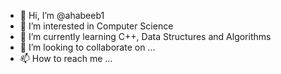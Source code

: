 - 👋 Hi, I’m @ahabeeb1
- 👀 I’m interested in Computer Science
- 🌱 I’m currently learning C++, Data Structures and Algorithms
- 💞️ I’m looking to collaborate on ...
- 📫 How to reach me ...

<!---
ahabeeb1/ahabeeb1 is a ✨ special ✨ repository because its `README.md` (this file) appears on your GitHub profile.
You can click the Preview link to take a look at your changes.
--->

